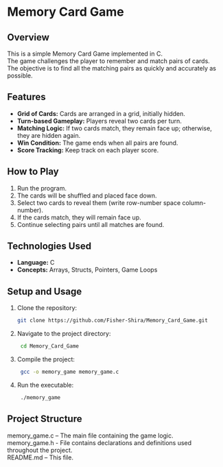 # Memory Card Game

## Overview
This is a simple Memory Card Game implemented in C.<br>
The game challenges the player to remember and match pairs of cards.<br>
The objective is to find all the matching pairs as quickly and accurately as possible.

## Features
- **Grid of Cards:** Cards are arranged in a grid, initially hidden.
- **Turn-based Gameplay:** Players reveal two cards per turn.
- **Matching Logic:** If two cards match, they remain face up; otherwise, they are hidden again.
- **Win Condition:** The game ends when all pairs are found.
- **Score Tracking:** Keep track on each player score.

## How to Play
1. Run the program.
2. The cards will be shuffled and placed face down.
3. Select two cards to reveal them (write row-number space column-number).
4. If the cards match, they will remain face up.
5. Continue selecting pairs until all matches are found.

## Technologies Used
- **Language:** C
- **Concepts:** Arrays, Structs, Pointers, Game Loops

## Setup and Usage
1. Clone the repository:
   ```bash
   git clone https://github.com/Fisher-Shira/Memory_Card_Game.git
2. Navigate to the project directory:
   ```bash
    cd Memory_Card_Game
3. Compile the project:
   ```bash
    gcc -o memory_game memory_game.c
4. Run the executable:
   ```bash
    ./memory_game

## Project Structure
memory_game.c – The main file containing the game logic.<br>
memory_game.h - File contains declarations and definitions used throughout the project.<br>
README.md – This file.
